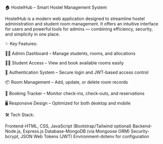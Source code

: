🏠 HostelHub – Smart Hostel Management System

HostelHub is a modern web application designed to streamline hostel administration and student room management.
It offers an intuitive interface for users and powerful tools for admins — combining efficiency, security, and simplicity in one place.

✨ Key Features:

👨‍💼 Admin Dashboard – Manage students, rooms, and allocations

🧍‍♂️ Student Access – View and book available rooms easily

🔐 Authentication System – Secure login and JWT-based access control

📦 Room Management – Add, update, or delete room records

📅 Booking Tracker – Monitor check-ins, check-outs, and reservations

🖥️ Responsive Design – Optimized for both desktop and mobile

🛠️ Tech Stack:

Frontend-HTML, CSS, JavaScript (Bootstrap/Tailwind optional)
Backend-Node.js, Express.js
Database-MongoDB (via Mongoose ORM)
Security-bcrypt, JSON Web Tokens (JWT)
Environment-dotenv for configuration
